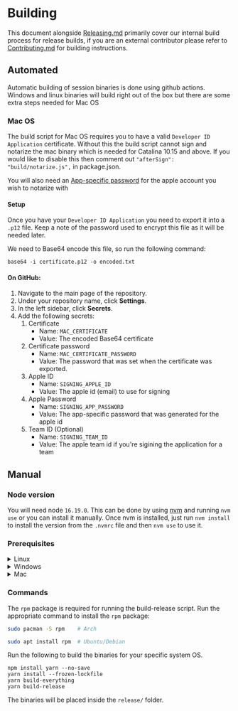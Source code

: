 # Building

This document alongside [Releasing.md](RELEASING.md) primarily cover our internal build process for release builds, if you are an external contributor please refer to [Contributing.md](CONTRIBUTING.md) for building instructions. 

## Automated

Automatic building of session binaries is done using github actions. Windows and linux binaries will build right out of the box but there are some extra steps needed for Mac OS

### Mac OS

The build script for Mac OS requires you to have a valid `Developer ID Application` certificate. Without this the build script cannot sign and notarize the mac binary which is needed for Catalina 10.15 and above.
If you would like to disable this then comment out `"afterSign": "build/notarize.js",` in package.json.

You will also need an [App-specific password](https://support.apple.com/en-al/HT204397) for the apple account you wish to notarize with

#### Setup

Once you have your `Developer ID Application` you need to export it into a `.p12` file. Keep a note of the password used to encrypt this file as it will be needed later.

We need to Base64 encode this file, so run the following command:

```
base64 -i certificate.p12 -o encoded.txt
```

#### On GitHub:

1.  Navigate to the main page of the repository.
2.  Under your repository name, click **Settings**.
3.  In the left sidebar, click **Secrets**.
4.  Add the following secrets:
    1.  Certificate
        - Name: `MAC_CERTIFICATE`
        - Value: The encoded Base64 certificate
    2.  Certificate password
        - Name: `MAC_CERTIFICATE_PASSWORD`
        - Value: The password that was set when the certificate was exported.
    3.  Apple ID
        - Name: `SIGNING_APPLE_ID`
        - Value: The apple id (email) to use for signing
    4.  Apple Password
        - Name: `SIGNING_APP_PASSWORD`
        - Value: The app-specific password that was generated for the apple id
    5.  Team ID (Optional)
        - Name: `SIGNING_TEAM_ID`
        - Value: The apple team id if you're sigining the application for a team

## Manual

### Node version

You will need node `16.19.0`.
This can be done by using [nvm](https://github.com/nvm-sh/nvm) and running `nvm use` or you can install it manually.
Once nvm is installed, just run `nvm install` to install the version from the `.nvmrc` file and then `nvm use` to use it.

### Prerequisites

<details>
<summary>Linux</summary>

Here are the steps to build the app for Linux:

```
sudo apt-get install python2 git-lfs
git lfs install
# install nvm by following their github README
nvm install # install the current node version used in this project
nvm use # use the current node version used in this project
npm install -g yarn # install yarn globally for this node version
yarn install --frozen-lockfile # install all dependencies of this project
yarn build-everything # transpile and assemble files
yarn start-prod # start the app on production mode (currently this is the only one supported)
```

</details>
<details>
<summary>Windows</summary>

Building on windows should work straight out of the box, but if it fails then you will need to run the following:

```
npm install --global --production windows-build-tools@4.0.0
npm install --global node-gyp@latest
npm config set python python2.7
npm config set msvs_version 2015
```

</details>

<details>
<summary>Mac</summary>

If you are going (and only if) to distribute the binary then make sure you have a `Developer ID Application` certificate in your keychain.

You will also need to generate an [app specific password](https://support.apple.com/HT204397) for your Apple ID.

Then run the following to export the variables

```
export SIGNING_APPLE_ID=<your apple id>
export SIGNING_APP_PASSWORD=<your app specific password>
export SIGNING_TEAM_ID=<your team id if applicable>
```

Then, to just generate the files and build the app do

```
curl -o- https://raw.githubusercontent.com/nvm-sh/nvm/v0.39.0/install.sh | bash # install nvm


# the script above prints  at the end a few lines you have to run in your terminal

https://git-lfs.github.com/ # visit this page, download and install git-lfs

git lfs install # once git lfs is installed, you have to run this command too

nvm install # install the current node version used in this project
nvm use # use the current node version used in this project
npm install -g yarn # install yarn globally for this node version
yarn install --frozen-lockfile # install all dependencies of this project
yarn build-everything # transpile and assemble files
yarn start-prod # start the app on production mode (currently this is the only one supported)
```

</details>

### Commands

The `rpm` package is required for running the build-release script. Run the appropriate command to install the `rpm` package:

```sh
sudo pacman -S rpm    # Arch
```

```sh
sudo apt install rpm  # Ubuntu/Debian
```

Run the following to build the binaries for your specific system OS.

```
npm install yarn --no-save
yarn install --frozen-lockfile
yarn build-everything
yarn build-release
```

The binaries will be placed inside the `release/` folder.
